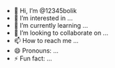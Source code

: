 - 👋 Hi, I’m @12345bolik
- 👀 I’m interested in ...
- 🌱 I’m currently learning ...
- 💞️ I’m looking to collaborate on ...
- 📫 How to reach me ...
- 😄 Pronouns: ...
- ⚡ Fun fact: ...

<!---
12345bolik/12345bolik is a ✨ special ✨ repository because its `README.md` (this file) appears on your GitHub profile.
You can click the Preview link to take a look at your changes.
--->
